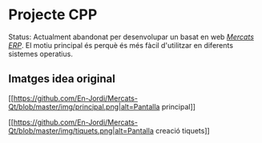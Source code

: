 # Projecte CPP

Status: Actualment abandonat per desenvolupar un basat en web *[Mercats ERP](https://github.com/En-Jordi/Mercats)*. El motiu principal és perquè és més fàcil d'utilitzar en diferents sistemes operatius.

## Imatges idea original

[[https://github.com/En-Jordi/Mercats-Qt/blob/master/img/principal.png|alt=Pantalla principal]]

[[https://github.com/En-Jordi/Mercats-Qt/blob/master/img/tiquets.png|alt=Pantalla creació tiquets]]
